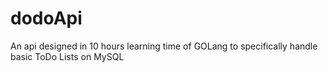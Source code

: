 # dodoApi
An api designed in 10 hours learning time of GOLang to specifically handle basic ToDo Lists on MySQL

